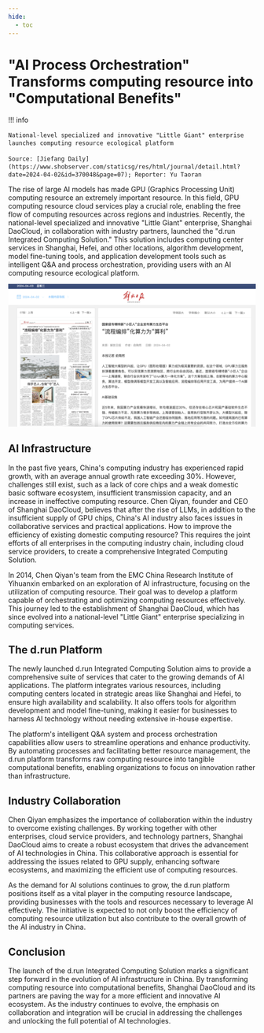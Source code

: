 ```yaml
---
hide:
  - toc
---
```


# "AI Process Orchestration" Transforms computing resource into "Computational Benefits"

!!! info

    National-level specialized and innovative "Little Giant" enterprise launches computing resource ecological platform

    Source: [Jiefang Daily](https://www.shobserver.com/staticsg/res/html/journal/detail.html?date=2024-04-02&id=370048&page=07); Reporter: Yu Taoran

The rise of large AI models has made GPU (Graphics Processing Unit) computing resource an extremely important resource. In this field, GPU computing resource cloud services play a crucial role, enabling the free flow of computing resources across regions and industries. Recently, the national-level specialized and innovative "Little Giant" enterprise, Shanghai DaoCloud, in collaboration with industry partners, launched the "d.run Integrated Computing Solution." This solution includes computing center services in Shanghai, Hefei, and other locations, algorithm development, model fine-tuning tools, and application development tools such as intelligent Q&A and process orchestration, providing users with an AI computing resource ecological platform.

[![Jiefang Daily Front Page](./images/profit01.png)](https://www.shobserver.com/staticsg/res/html/journal/detail.html?date=2024-04-02&id=370048&page=07)

## AI Infrastructure

In the past five years, China's computing industry has experienced rapid growth, with an average annual growth rate exceeding 30%. However, challenges still exist, such as a lack of core chips and a weak domestic basic software ecosystem, insufficient transmission capacity, and an increase in ineffective computing resource. Chen Qiyan, founder and CEO of Shanghai DaoCloud, believes that after the rise of LLMs, in addition to the insufficient supply of GPU chips, China's AI industry also faces issues in collaborative services and practical applications. How to improve the efficiency of existing domestic computing resource? This requires the joint efforts of all enterprises in the computing industry chain, including cloud service providers, to create a comprehensive Integrated Computing Solution.

In 2014, Chen Qiyan's team from the EMC China Research Institute of Yihuanxin embarked on an exploration of AI infrastructure, focusing on the utilization of computing resource. Their goal was to develop a platform capable of orchestrating and optimizing computing resources effectively. This journey led to the establishment of Shanghai DaoCloud, which has since evolved into a national-level "Little Giant" enterprise specializing in computing services.

## The d.run Platform

The newly launched d.run Integrated Computing Solution aims to provide a comprehensive suite of services that cater to the growing demands of AI applications. The platform integrates various resources, including computing centers located in strategic areas like Shanghai and Hefei, to ensure high availability and scalability. It also offers tools for algorithm development and model fine-tuning, making it easier for businesses to harness AI technology without needing extensive in-house expertise.

The platform's intelligent Q&A system and process orchestration capabilities allow users to streamline operations and enhance productivity. By automating processes and facilitating better resource management, the d.run platform transforms raw computing resource into tangible computational benefits, enabling organizations to focus on innovation rather than infrastructure.

## Industry Collaboration

Chen Qiyan emphasizes the importance of collaboration within the industry to overcome existing challenges. By working together with other enterprises, cloud service providers, and technology partners, Shanghai DaoCloud aims to create a robust ecosystem that drives the advancement of AI technologies in China. This collaborative approach is essential for addressing the issues related to GPU supply, enhancing software ecosystems, and maximizing the efficient use of computing resources.

As the demand for AI solutions continues to grow, the d.run platform positions itself as a vital player in the computing resource landscape, providing businesses with the tools and resources necessary to leverage AI effectively. The initiative is expected to not only boost the efficiency of computing resource utilization but also contribute to the overall growth of the AI industry in China.

## Conclusion

The launch of the d.run Integrated Computing Solution marks a significant step forward in the evolution of AI infrastructure in China. By transforming computing resource into computational benefits, Shanghai DaoCloud and its partners are paving the way for a more efficient and innovative AI ecosystem. As the industry continues to evolve, the emphasis on collaboration and integration will be crucial in addressing the challenges and unlocking the full potential of AI technologies.

